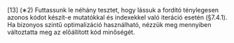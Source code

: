 [13] (∗2) Futtassunk le néhány tesztet, hogy lássuk a fordító ténylegesen azonos kódot készít-e
mutatókkal és indexekkel való iteráció esetén (§7.4.1). Ha bizonyos szintű optimalizáció használható,
nézzük meg mennyiben változtatta meg az előállított kód minőségét.
